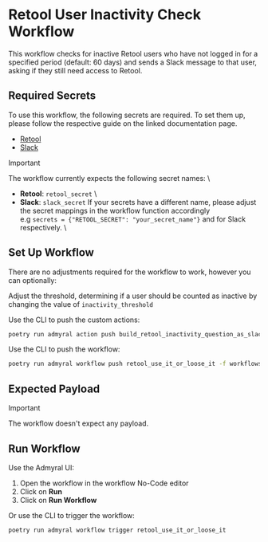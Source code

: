 # Retool User Inactivity Check Workflow

This workflow checks for inactive Retool users who have not logged in for a specified period (default: 60 days) and sends a Slack message to that user, asking if they still need access to Retool.

## Required Secrets

To use this workflow, the following secrets are required. To set them up, please follow the respective guide on the linked documentation page.

- [Retool](https://docs.admyral.dev/integrations/retool/retool)
- [Slack](https://docs.admyral.dev/integrations/slack/slack)

> [!IMPORTANT]
> The workflow currently expects the following secret names: \
>
> - **Retool**: `retool_secret` \
> - **Slack**: `slack_secret`
>   If your secrets have a different name, please adjust the secret mappings in the workflow function accordingly \
>   e.g `secrets = {"RETOOL_SECRET": "your_secret_name"}` and for Slack respectively. \

## Set Up Workflow

There are no adjustments required for the workflow to work, however you can optionally:

Adjust the threshold, determining if a user should be counted as inactive by changing the value of `inactivity_threshold`

Use the CLI to push the custom actions:

```bash
poetry run admyral action push build_retool_inactivity_question_as_slack_messages -a workflows/retool_use_it_or_loose_it/retool_use_it_or_loose_it.py
```

Use the CLI to push the workflow:

```bash
poetry run admyral workflow push retool_use_it_or_loose_it -f workflows/retool_use_it_or_loose_it/retool_use_it_or_loose_it.py --activate
```

## Expected Payload

> [!IMPORTANT]
> The workflow doesn't expect any payload.

## Run Workflow

Use the Admyral UI:

1. Open the workflow in the workflow No-Code editor
2. Click on **Run**
3. Click on **Run Workflow**

Or use the CLI to trigger the workflow:

```bash
poetry run admyral workflow trigger retool_use_it_or_loose_it
```
